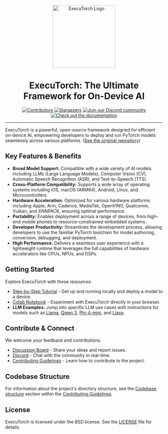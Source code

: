 <div align="center">
  <img src="docs/source/_static/img/et-logo.png" alt="ExecuTorch Logo" width="200">
  <h1>ExecuTorch: The Ultimate Framework for On-Device AI</h1>
</div>

<div align="center">
  <a href="https://github.com/pytorch/executorch/graphs/contributors"><img src="https://img.shields.io/github/contributors/pytorch/executorch?style=for-the-badge&color=blue" alt="Contributors"></a>
  <a href="https://github.com/pytorch/executorch/stargazers"><img src="https://img.shields.io/github/stars/pytorch/executorch?style=for-the-badge&color=blue" alt="Stargazers"></a>
  <a href="https://discord.gg/Dh43CKSAdc"><img src="https://img.shields.io/badge/Discord-Join%20Us-purple?logo=discord&logoColor=white&style=for-the-badge" alt="Join our Discord community"></a>
  <a href="https://pytorch.org/executorch/main/index"><img src="https://img.shields.io/badge/Documentation-000?logo=googledocs&logoColor=FFE165&style=for-the-badge" alt="Check out the documentation"></a>
  <hr>
</div>

ExecuTorch is a powerful, open-source framework designed for efficient on-device AI, empowering developers to deploy and run PyTorch models seamlessly across various platforms. ([See the original repository](https://github.com/pytorch/executorch))

## Key Features & Benefits

*   **Broad Model Support:**  Compatible with a wide variety of AI models including LLMs (Large Language Models), Computer Vision (CV), Automatic Speech Recognition (ASR), and Text-to-Speech (TTS).
*   **Cross-Platform Compatibility:** Supports a wide array of operating systems including iOS, macOS (ARM64), Android, Linux, and Microcontrollers.
*   **Hardware Acceleration:** Optimized for various hardware platforms including Apple, Arm, Cadence, MediaTek, OpenVINO, Qualcomm, Vulkan, and XNNPACK, ensuring optimal performance.
*   **Portability:**  Enables deployment across a range of devices, from high-end mobile phones to resource-constrained embedded systems.
*   **Developer Productivity:** Streamlines the development process, allowing developers to use the familiar PyTorch toolchain for model authoring, conversion, debugging, and deployment.
*   **High Performance:**  Delivers a seamless user experience with a lightweight runtime that leverages the full capabilities of hardware accelerators like CPUs, NPUs, and DSPs.

## Getting Started

Explore ExecuTorch with these resources:

*   [Step-by-Step Tutorial](https://pytorch.org/executorch/stable/getting-started.html) - Get up and running locally and deploy a model to a device.
*   [Colab Notebook](https://colab.research.google.com/drive/1qpxrXC3YdJQzly3mRg-4ayYiOjC6rue3?usp=sharing) - Experiment with ExecuTorch directly in your browser.
*   **LLM Examples:**  Jump into specific LLM use cases with instructions for models such as [Llama](examples/models/llama/README.md), [Qwen 3](examples/models/qwen3/README.md), [Phi-4-mini](examples/models/phi_4_mini/README.md), and [Llava](examples/models/llava/README.md).

## Contribute & Connect

We welcome your feedback and contributions.

*   [Discussion Board](https://github.com/pytorch/executorch/discussions) - Share your ideas and report issues.
*   [Discord](https://discord.gg/Dh43CKSAdc) - Chat with the community in real-time.
*   [Contributing Guidelines](CONTRIBUTING.md) - Learn how to contribute to the project.

## Codebase Structure

For information about the project's directory structure, see the [Codebase structure](CONTRIBUTING.md#codebase-structure) section within the [Contributing Guidelines](CONTRIBUTING.md).

## License

ExecuTorch is licensed under the BSD license.  See the [LICENSE](LICENSE) file for details.